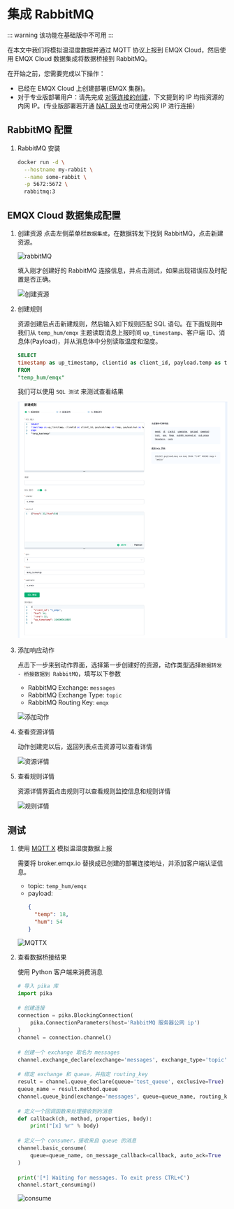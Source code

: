 # 集成 RabbitMQ

::: warning
该功能在基础版中不可用
:::

在本文中我们将模拟温湿度数据并通过 MQTT 协议上报到 EMQX Cloud，然后使用 EMQX Cloud 数据集成将数据桥接到 RabbitMQ。

在开始之前，您需要完成以下操作：

* 已经在 EMQX Cloud 上创建部署(EMQX 集群)。
* 对于专业版部署用户：请先完成 [对等连接的创建](../deployments/vpc_peering.md)，下文提到的 IP 均指资源的内网 IP。(专业版部署若开通 [NAT 网关](../vas/nat-gateway.md)也可使用公网 IP 进行连接）

## RabbitMQ 配置
1. RabbitMQ 安装

   ```bash
   docker run -d \
     --hostname my-rabbit \
     --name some-rabbit \
     -p 5672:5672 \
     rabbitmq:3
   ```

## EMQX Cloud 数据集成配置
1. 创建资源
   点击左侧菜单栏`数据集成`，在数据转发下找到 RabbitMQ，点击新建资源。

   ![rabbitMQ](./_assets/rabbitmq.png)

   填入刚才创建好的 RabbitMQ 连接信息，并点击测试，如果出现错误应及时配置是否正确。

   ![创建资源](./_assets/rabbitmq_create_resource.png)

2. 创建规则

   资源创建后点击新建规则，然后输入如下规则匹配 SQL 语句。在下面规则中我们从 `temp_hum/emqx` 主题读取消息上报时间 `up_timestamp`、客户端 ID、消息体(Payload)，并从消息体中分别读取温度和湿度。

   ```sql
   SELECT
   timestamp as up_timestamp, clientid as client_id, payload.temp as temp, payload.hum as hum
   FROM
   "temp_hum/emqx"
   ```
   我们可以使用 `SQL 测试` 来测试查看结果

   ![创建规则](./_assets/rds_mysql_create_rule.png)

3. 添加响应动作

   点击下一步来到动作界面，选择第一步创建好的资源，动作类型选择`数据转发 - 桥接数据到 RabbitMQ`，填写以下参数
   - RabbitMQ Exchange: `messages`
   - RabbitMQ Exchange Type: `topic`
   - RabbitMQ Routing Key: `emqx`

   ![添加动作](./_assets/rabbitmq_create_action.png)

4. 查看资源详情

   动作创建完以后，返回列表点击资源可以查看详情

   ![资源详情](./_assets/rabbitmq_view_resource.png)

5. 查看规则详情

   资源详情界面点击规则可以查看规则监控信息和规则详情

   ![规则详情](./_assets/rabbitmq_view_rule.png)

## 测试

1. 使用 [MQTT X](https://mqttx.app/) 模拟温湿度数据上报

   需要将 broker.emqx.io 替换成已创建的部署连接地址，并添加客户端认证信息。
    - topic: `temp_hum/emqx`
    - payload:
      ```json
      {
        "temp": 18,
        "hum": 54
      }
      ```

   ![MQTTX](./_assets/rdsmysql_mqttx_publish.png)
2. 查看数据桥接结果

   使用 Python 客户端来消费消息

   ```python
   # 导入 pika 库
   import pika
   
   # 创建连接
   connection = pika.BlockingConnection(
       pika.ConnectionParameters(host='RabbitMQ 服务器公网 ip')
   )
   channel = connection.channel()
   
   # 创建一个 exchange 取名为 messages
   channel.exchange_declare(exchange='messages', exchange_type='topic')
   
   # 绑定 exchange 和 queue，并指定 routing_key
   result = channel.queue_declare(queue='test_queue', exclusive=True)
   queue_name = result.method.queue
   channel.queue_bind(exchange='messages', queue=queue_name, routing_key='emqx')
   
   # 定义一个回调函数来处理接收到的消息
   def callback(ch, method, properties, body):
       print("[x] %r" % body)
   
   # 定义一个 consumer，接收来自 queue 的消息
   channel.basic_consume(
       queue=queue_name, on_message_callback=callback, auto_ack=True
   )
   
   print('[*] Waiting for messages. To exit press CTRL+C')
   channel.start_consuming()
   ```

   ![consume](./_assets/rabbitmq_consume.png)


